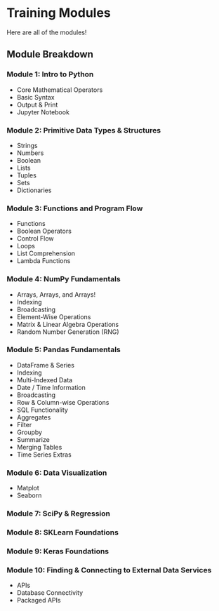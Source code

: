 # Training Modules

Here are all of the modules!

## Module Breakdown

### Module 1: Intro to Python
- Core Mathematical Operators
- Basic Syntax
- Output & Print
- Jupyter Notebook

### Module 2: Primitive Data Types & Structures
- Strings
- Numbers
- Boolean
- Lists
- Tuples
- Sets
- Dictionaries

### Module 3: Functions and Program Flow
- Functions
- Boolean Operators
- Control Flow
- Loops
- List Comprehension
- Lambda Functions

### Module 4: NumPy Fundamentals
- Arrays, Arrays, and Arrays!
- Indexing
- Broadcasting
- Element-Wise Operations
- Matrix & Linear Algebra Operations
- Random Number Generation (RNG)

### Module 5: Pandas Fundamentals
- DataFrame & Series
- Indexing
- Multi-Indexed Data
- Date / Time Information
- Broadcasting
- Row & Column-wise Operations
- SQL Functionality
 - Aggregates
 - Filter
 - Groupby
 - Summarize
 - Merging Tables
- Time Series Extras

### Module 6: Data Visualization
- Matplot
- Seaborn

### Module 7: SciPy & Regression

### Module 8: SKLearn Foundations

### Module 9: Keras Foundations

### Module 10: Finding & Connecting to External Data Services
- APIs
- Database Connectivity
- Packaged APIs
